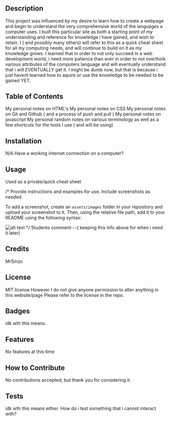 # <Your-Project-Title>

## Description

This project was influenced by my desire to learn how to create a webpage and begin to understand the very comprehensive world of the languages a computer uses. 
I built this particular site as both a starting point of my understanding and reference for knowledge i have gained, and wish to retain.
I ( and possibly many others) will refer to this as a quick cheat sheet for all my computing needs, and will continue to build on it as my knowledge grows.
I learned that in order to not only succeed in a web development world, i need more patience than ever in order to not overthink various attributes of the computers language and will eventually understand that i will EVENTUALLY get it. I might be dumb now, but that is because i just havent learned how to aquire or use the knowledge to be needed to be gained YET.

## Table of Contents

My personal notes on HTML's
My personal notes on CSS
My personal notes on Git and Github ( and a process of push and pull )
My personal notes on javascript
My personal random notes on various terminology as well as a few shortcuts for the tools I use ( and will be using) 


## Installation
N/A
Have a working internet connection on a computer? 

## Usage
Used as a private/quick cheat sheet

/*
Provide instructions and examples for use. Include screenshots as needed.

To add a screenshot, create an `assets/images` folder in your repository and upload your screenshot to it. Then, using the relative file path, add it to your README using the following syntax:

![alt text](assets/images/screenshot.png)
*/ 
Students comment---( keeping this info above for when i need it later)

## Credits

MrSinzo

## License

MIT license 
However I do not give anyone permission to alter anything in this website/page
Please refer to the license in the repo.

## Badges

idk wth this means.

## Features

No features at this time

## How to Contribute

No contributions accepted, but thank you for considering it.

## Tests

idk wth this means either. How do i test something that i cannot interact with?